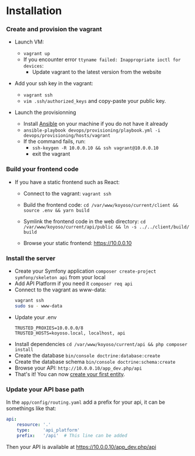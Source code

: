 # Installation

### Create and provision the vagrant

- Launch VM:
  - `vagrant up`
  - If you encounter error `ttyname failed: Inappropriate ioctl for devices`:
    - Update vagrant to the latest version from the website

- Add your ssh key in the vagrant:
  - `vagrant ssh`
  - `vim .ssh/authorized_keys` and copy-paste your public key.

- Launch the provisionning
  - Install [Ansible](http://docs.ansible.com/ansible/latest/intro_installation.html#installation) on your machine if you do not have it already
  - `ansible-playbook devops/provisioning/playbook.yml -i devops/provisioning/hosts/vagrant`
  - If the command fails, run:
    - `ssh-keygen -R 10.0.0.10 && ssh vagrant@10.0.0.10`
    - exit the vagrant

### Build your frontend code

- If you have a static frontend such as React:

  - Connect to the vagrant: `vagrant ssh`

  - Build the frontend code: `cd /var/www/koyoso/current/client && source .env && yarn build`

  - Symlink the frontend code in the web directory: `cd /var/www/koyoso/current/api/public && ln -s ../../client/build/ build`

  - Browse your static frontend: https://10.0.0.10

### Install the server

- Create your Symfony application `composer create-project symfony/skeleton api` from your local
- Add API Platform if you need it `composer req api`
- Connect to the vagrant as www-data:
    ```bash
    vagrant ssh
    sudo su - www-data
    ```
- Update your .env
    ```
    TRUSTED_PROXIES=10.0.0.0/8
    TRUSTED_HOSTS=koyoso.local, localhost, api
    ```
- Install dependencies `cd /var/www/koyoso/current/api && php composer install`
- Create the database `bin/console doctrine:database:create`
- Create the database schema `bin/console doctrine:schema:create`
- Browse your API: `http://10.0.0.10/app_dev.php/api`
- That's it! You can now [create your first entity](https://api-platform.com/docs/distribution#bringing-your-own-model).

### Update your API base path

In the `app/config/routing.yaml` add a prefix for your api, it can be somethings like that:

```yaml
api:
    resource: '.'
    type:     'api_platform'
    prefix:   '/api'  # This line can be added
```
Then your API is available at https://10.0.0.10/app_dev.php/api
